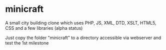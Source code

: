 # minicraft
A small city building clone which uses PHP, JS, XML, DTD, XSLT, HTML5, CSS and a few libraries (alpha status)

Just copy the folder "minicraft" to a directory accessible via webserver and test the 1st milestone
